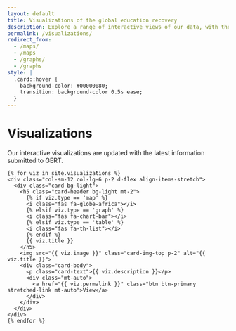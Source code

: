 ```yaml
---
layout: default
title: Visualizations of the global education recovery
description: Explore a range of interactive views of our data, with the most up-to-date information we have.
permalink: /visualizations/
redirect_from:
  - /maps/
  - /maps
  - /graphs/
  - /graphs
style: |
  .card::hover {
    background-color: #00000080;
    transition: background-color 0.5s ease;
  }
---
```

<div class="spacer-5"></div>
<div class="container">
  <div class="row justify-content-center">
    <h1>Visualizations</h1>
    <p>Our interactive visualizations are updated with the latest information submitted to GERT.</p>

    {% for viz in site.visualizations %}
    <div class="col-sm-12 col-lg-6 p-2 d-flex align-items-stretch">
      <div class="card bg-light">
        <h5 class="card-header bg-light mt-2">
          {% if viz.type == 'map' %}
          <i class="fas fa-globe-africa"></i>
          {% elsif viz.type == 'graph' %}
          <i class="fas fa-chart-bar"></i>
          {% elsif viz.type == 'table' %}
          <i class="fas fa-th-list"></i>
          {% endif %}
          {{ viz.title }}
        </h5>
        <img src="{{ viz.image }}" class="card-img-top p-2" alt="{{ viz.title }}">
        <div class="card-body">
          <p class="card-text">{{ viz.description }}</p>
          <div class="mt-auto">
            <a href="{{ viz.permalink }}" class="btn btn-primary stretched-link mt-auto">View</a>
          </div>
        </div>
      </div>  
    </div>
    {% endfor %}
  </div>
</div>